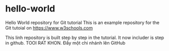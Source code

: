 # hello-world
Hello World repository for Git tutorial
This is an example repository for the Git tutoial on https://www.w3schools.com

This linh repository is built step by step in the tutorial.
It now includer is step in github.
TOOI RAT KHON.
Đẩy một chi nhánh lên GitHub
